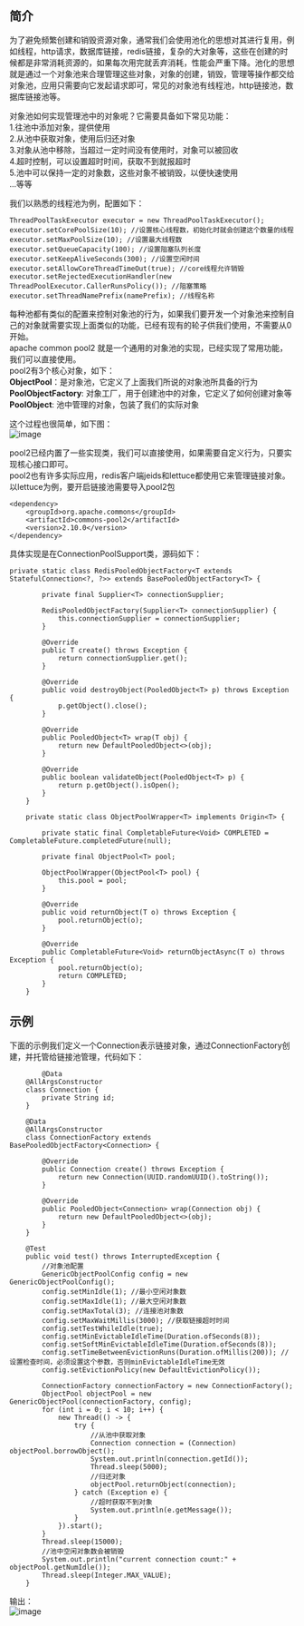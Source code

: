 ## 简介
为了避免频繁创建和销毁资源对象，通常我们会使用池化的思想对其进行复用，例如线程，http请求，数据库链接，redis链接，复杂的大对象等，这些在创建的时候都是非常消耗资源的，如果每次用完就丢弃消耗，性能会严重下降。池化的思想就是通过一个对象池来合理管理这些对象，对象的创建，销毁，管理等操作都交给对象池，应用只需要向它发起请求即可，常见的对象池有线程池，http链接池，数据库链接池等。   

对象池如何实现管理池中的对象呢？它需要具备如下常见功能：  
1.往池中添加对象，提供使用  
2.从池中获取对象，使用后归还对象  
3.对象从池中移除，当超过一定时间没有使用时，对象可以被回收  
4.超时控制，可以设置超时时间，获取不到就报超时   
5.池中可以保持一定的对象数，这些对象不被销毁，以便快速使用   
...等等   

我们以熟悉的线程池为例，配置如下：  
```
ThreadPoolTaskExecutor executor = new ThreadPoolTaskExecutor();
executor.setCorePoolSize(10); //设置核心线程数，初始化时就会创建这个数量的线程
executor.setMaxPoolSize(10); //设置最大线程数  
executor.setQueueCapacity(100); //设置阻塞队列长度  
executor.setKeepAliveSeconds(300); //设置空闲时间  
executor.setAllowCoreThreadTimeOut(true); //core线程允许销毁  
executor.setRejectedExecutionHandler(new ThreadPoolExecutor.CallerRunsPolicy()); //阻塞策略  
executor.setThreadNamePrefix(namePrefix); //线程名称   
```  

每种池都有类似的配置来控制对象池的行为，如果我们要开发一个对象池来控制自己的对象就需要实现上面类似的功能，已经有现有的轮子供我们使用，不需要从0开始。  
apache common pool2 就是一个通用的对象池的实现，已经实现了常用功能，我们可以直接使用。  
pool2有3个核心对象，如下：  
**ObjectPool**：是对象池，它定义了上面我们所说的对象池所具备的行为  
**PoolObjectFactory**: 对象工厂，用于创建池中的对象，它定义了如何创建对象等    
**PoolObject**: 池中管理的对象，包装了我们的实际对象     

这个过程也很简单，如下图：  
![image](https://github.com/jmilktea/jmilktea/blob/master/%E4%B8%AD%E9%97%B4%E4%BB%B6/images/pool2-1.png)  

pool2已经内置了一些实现类，我们可以直接使用，如果需要自定义行为，只要实现核心接口即可。  
pool2也有许多实际应用，redis客户端jeids和lettuce都使用它来管理链接对象。以lettuce为例，要开启链接池需要导入pool2包  
```
<dependency>
    <groupId>org.apache.commons</groupId>
    <artifactId>commons-pool2</artifactId>
    <version>2.10.0</version>
</dependency>
```
具体实现是在ConnectionPoolSupport类，源码如下：    
```
private static class RedisPooledObjectFactory<T extends StatefulConnection<?, ?>> extends BasePooledObjectFactory<T> {

        private final Supplier<T> connectionSupplier;

        RedisPooledObjectFactory(Supplier<T> connectionSupplier) {
            this.connectionSupplier = connectionSupplier;
        }

        @Override
        public T create() throws Exception {
            return connectionSupplier.get();
        }

        @Override
        public void destroyObject(PooledObject<T> p) throws Exception {
            p.getObject().close();
        }

        @Override
        public PooledObject<T> wrap(T obj) {
            return new DefaultPooledObject<>(obj);
        }

        @Override
        public boolean validateObject(PooledObject<T> p) {
            return p.getObject().isOpen();
        }
    }

    private static class ObjectPoolWrapper<T> implements Origin<T> {

        private static final CompletableFuture<Void> COMPLETED = CompletableFuture.completedFuture(null);

        private final ObjectPool<T> pool;

        ObjectPoolWrapper(ObjectPool<T> pool) {
            this.pool = pool;
        }

        @Override
        public void returnObject(T o) throws Exception {
            pool.returnObject(o);
        }

        @Override
        public CompletableFuture<Void> returnObjectAsync(T o) throws Exception {
            pool.returnObject(o);
            return COMPLETED;
        }
    }
```

## 示例  
下面的示例我们定义一个Connection表示链接对象，通过ConnectionFactory创建，并托管给链接池管理，代码如下：  
```
    	@Data
	@AllArgsConstructor
	class Connection {
		private String id;
	}

	@Data
	@AllArgsConstructor
	class ConnectionFactory extends BasePooledObjectFactory<Connection> {

		@Override
		public Connection create() throws Exception {
			return new Connection(UUID.randomUUID().toString());
		}

		@Override
		public PooledObject<Connection> wrap(Connection obj) {
			return new DefaultPooledObject<>(obj);
		}
	}

	@Test
	public void test() throws InterruptedException {
        //对象池配置
		GenericObjectPoolConfig config = new GenericObjectPoolConfig();
		config.setMinIdle(1); //最小空闲对象数
		config.setMaxIdle(1); //最大空闲对象数
		config.setMaxTotal(3); //连接池对象数
		config.setMaxWaitMillis(3000); //获取链接超时时间
		config.setTestWhileIdle(true);
		config.setMinEvictableIdleTime(Duration.ofSeconds(8));
		config.setSoftMinEvictableIdleTime(Duration.ofSeconds(8));
		config.setTimeBetweenEvictionRuns(Duration.ofMillis(200)); //设置检查时间，必须设置这个参数，否则minEvictableIdleTime无效
		config.setEvictionPolicy(new DefaultEvictionPolicy());

		ConnectionFactory connectionFactory = new ConnectionFactory();
		ObjectPool objectPool = new GenericObjectPool(connectionFactory, config);
		for (int i = 0; i < 10; i++) {
			new Thread(() -> {
				try {
					//从池中获取对象
					Connection connection = (Connection) objectPool.borrowObject();
					System.out.println(connection.getId());
					Thread.sleep(5000);
					//归还对象
					objectPool.returnObject(connection);
				} catch (Exception e) {
                    //超时获取不到对象
					System.out.println(e.getMessage());
				}
			}).start();
		}
		Thread.sleep(15000);
		//池中空闲对象数会被销毁
		System.out.println("current connection count:" + objectPool.getNumIdle());
		Thread.sleep(Integer.MAX_VALUE);
	}
```
输出：  
![image](https://github.com/jmilktea/jmilktea/blob/master/%E4%B8%AD%E9%97%B4%E4%BB%B6/images/pool2-2.png)  
